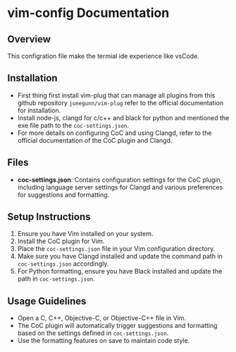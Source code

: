 # vim-config Documentation

## Overview
This configration file make the termial ide experience like vsCode. 

## Installation
- First thing first install vim-plug that can manage all plugins from this github repository `junegunn/vim-plug` refer to the official documentation for installation.
- Install node-js, clangd for c/c++ and black for python and mentioned the exe file path to the `coc-settings.json`.
- For more details on configuring CoC and using Clangd, refer to the official documentation of the CoC plugin and Clangd.

## Files
- **coc-settings.json**: Contains configuration settings for the CoC plugin, including language server settings for Clangd and various preferences for suggestions and formatting.

## Setup Instructions
1. Ensure you have Vim installed on your system.
2. Install the CoC plugin for Vim.
3. Place the `coc-settings.json` file in your Vim configuration directory.
4. Make sure you have Clangd installed and update the command path in `coc-settings.json` accordingly.
5. For Python formatting, ensure you have Black installed and update the path in `coc-settings.json`.

## Usage Guidelines
- Open a C, C++, Objective-C, or Objective-C++ file in Vim.
- The CoC plugin will automatically trigger suggestions and formatting based on the settings defined in `coc-settings.json`.
- Use the formatting features on save to maintain code style.


